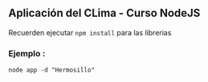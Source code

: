 ## Aplicación del CLima - Curso NodeJS

Recuerden ejecutar ```npm install``` para las librerias

### Ejemplo :
```
node app -d "Hermosillo"
```